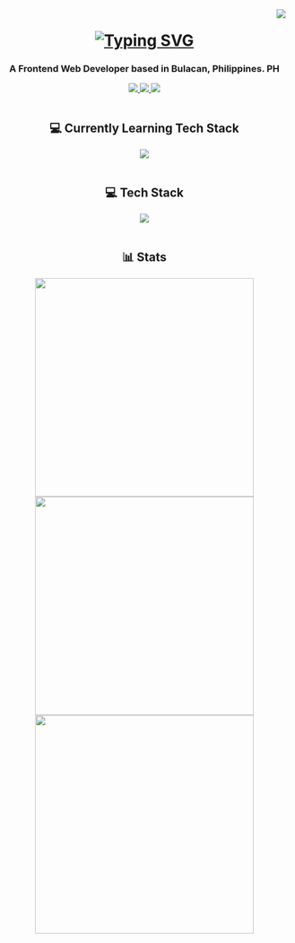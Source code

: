 <img align="right" src="https://visitcount.itsvg.in/api?id=rthrx44&icon=0&color=3" />

<h1 align="center">
    <a href="https://git.io/typing-svg">
      <img src="https://readme-typing-svg.demolab.com?font=Poppins&weight=700&size=30&duration=3000&pause=1000&color=84CC16&center=true&vCenter=true&width=435&lines=Hi+There+%F0%9F%91%8B;I'm+Ruther+Dio!" alt="Typing SVG" />
    </a>
</h1>
<h3 align="center">A Frontend Web Developer based in Bulacan, Philippines. PH</h3>
<div align="center"> 
  <a href="mailto:ruther.diox04@gmail.com">
    <img src="https://img.shields.io/badge/Gmail-333333?style=for-the-badge&logo=gmail&logoColor=red" />
  </a>
  <a target="_blank" href="https://www.linkedin.com/in/ruther-dio-b3058b248/">
    <img src="https://img.shields.io/badge/LinkedIn-0077B5?style=for-the-badge&logo=linkedin&logoColor=white" />
  </a>
  <a target="_blank" href="https://ruther-portfolio.vercel.app">
     <img src="https://img.shields.io/badge/Portfolio-4d7c0f?style=for-the-badge&logo=About.me&logoColor=white" />
  </a>
</div>

<br/>
<h2 align="center">💻 Currently Learning Tech Stack</h2>
<div align="center">
    <img src="https://skillicons.dev/icons?i=ruby,rails,mysql,postgres" />
</div>

<br/>
<h2 align="center">💻 Tech Stack</h2>
<div align="center">
    <img src="https://skillicons.dev/icons?i=html,css,javascript,react,next,nodejs,mongodb,tailwindcss,materialui,npm,ps,ai,figma,git,github,postman&perline=4" />
</div>

<br/>
<h2 align="center">📊 Stats</h2>
<div align=center>
  <img width=390 src="https://github-readme-streak-stats.herokuapp.com/?user=rthrx44&theme=merko&hide_border=false"/><br/>
  <img width=390 src="https://github-readme-stats.vercel.app/api?username=rthrx44&theme=merko&show_icons=true&rank_icon=github&border_radius=10"/><br/>
  <img width=390 src="https://github-readme-stats.vercel.app/api/top-langs/?username=anuraghazra&layout=donut&theme=merko&hide=HTML" />
</div>
